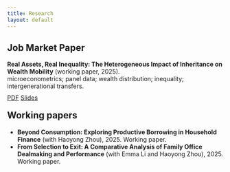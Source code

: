 ```yaml
---
title: Research
layout: default
---
```


<section id="jmp" style="margin-top:22px;">
<h2>Job Market Paper</h2>
<div class="card">
<strong>Real Assets, Real Inequality: The Heterogeneous Impact of Inheritance on Wealth Mobility</strong> (working paper, 2025). 
<div class="meta">microeconometrics; panel data; wealth distribution; inequality; intergenerational transfers.</div>
<p style="margin-top:10px;">
  <a class="btn" href="{{ '/assets/JMP_Ferraro.pdf' | relative_url }}">PDF</a>
  <a class="btn" href="{{ '/assets/JMP_Ferraro_slides.pdf' | relative_url }}">Slides</a>
</p>
</div>
</section>

<h2 style="margin-top:20px;">Working papers</h2>
<div class="card">
<ul class="plain">
  <li class="item"><strong>Beyond Consumption: Exploring Productive Borrowing in Household Finance</strong> (with Haoyong Zhou), 2025. <span class="meta">Working paper.</span></li>
  <li class="item"><strong>From Selection to Exit: A Comparative Analysis of Family Office Dealmaking and Performance</strong> (with Emma Li and Haoyong Zhou), 2025. <span class="meta">Working paper.</span></li>
  <!-- Add more items as needed -->
</ul>
</div>

